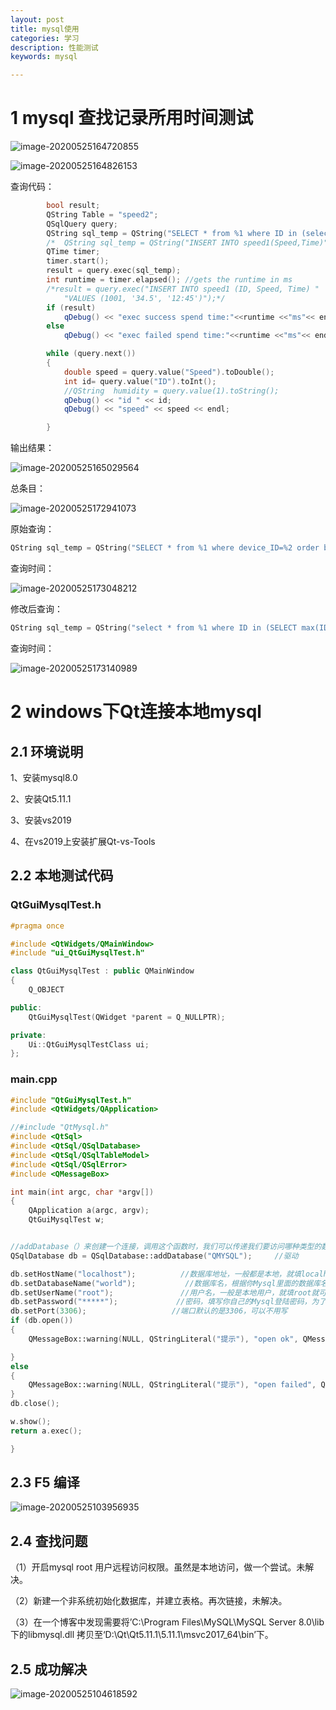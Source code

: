 ```yaml
---
layout: post
title: mysql使用
categories: 学习
description: 性能测试
keywords: mysql

---
```


<head>
    <script src="https://cdn.mathjax.org/mathjax/latest/MathJax.js?config=TeX-AMS-MML_HTMLorMML" type="text/javascript"></script>
    <script type="text/x-mathjax-config">
        MathJax.Hub.Config({
            tex2jax: {
            skipTags: ['script', 'noscript', 'style', 'textarea', 'pre'],
            inlineMath: [['$','$']]
            }
        });
    </script>
</head>


# 1 mysql 查找记录所用时间测试



![image-20200525164720855](/images/blog/image-20200525164720855.png)

![image-20200525164826153](/images/blog/image-20200525164826153.png)

查询代码：

```c++
		bool result;
		QString Table = "speed2";
		QSqlQuery query;
		QString sql_temp = QString("SELECT * from %1 where ID in (select max(ID) from %1)").arg(Table);
		/*	QString sql_temp = QString("INSERT INTO speed1(Speed,Time)" 			             "VALUES('34.5','2020-05-25 12:45')");*/
		QTime timer;
		timer.start();
		result = query.exec(sql_temp);
		int runtime = timer.elapsed(); //gets the runtime in ms
		/*result = query.exec("INSERT INTO speed1 (ID, Speed, Time) "
			"VALUES (1001, '34.5', '12:45')");*/
		if (result)
			qDebug() << "exec success spend time:"<<runtime <<"ms"<< endl;
		else
			qDebug() << "exec failed spend time:"<<runtime <<"ms"<< endl;

		while (query.next())
		{
			double speed = query.value("Speed").toDouble();
			int id= query.value("ID").toInt();
			//QString  humidity = query.value(1).toString();
			qDebug() << "id " << id;
			qDebug() << "speed" << speed << endl;

		}
```

输出结果：

![image-20200525165029564](/images/blog/image-20200525165029564.png)



总条目：

![image-20200525172941073](/images/blog/image-20200525172941073.png)



原始查询：

```c++
QString sql_temp = QString("SELECT * from %1 where device_ID=%2 order by Time ASC").arg(Table).arg(id);
```

查询时间：

![image-20200525173048212](/images/blog/image-20200525173048212.png)



修改后查询：

```c++
QString sql_temp = QString("select * from %1 where ID in (SELECT max(ID) from %1 where device_ID=%2)").arg(Table).arg(id);
```
查询时间：

![image-20200525173140989](/images/blog/image-20200525173140989.png)

# 2 windows下Qt连接本地mysql

## 2.1 环境说明

1、安装mysql8.0

2、安装Qt5.11.1

3、安装vs2019

4、在vs2019上安装扩展Qt-vs-Tools

## 2.2 本地测试代码

### QtGuiMysqlTest.h

```c++
#pragma once

#include <QtWidgets/QMainWindow>
#include "ui_QtGuiMysqlTest.h"

class QtGuiMysqlTest : public QMainWindow
{
	Q_OBJECT

public:
	QtGuiMysqlTest(QWidget *parent = Q_NULLPTR);

private:
	Ui::QtGuiMysqlTestClass ui;
};
```

### main.cpp

```c++
#include "QtGuiMysqlTest.h"
#include <QtWidgets/QApplication>

//#include "QtMysql.h"
#include <QtSql>
#include <QtSql/QSqlDatabase>
#include <QtSql/QSqlTableModel>
#include <QtSql/QSqlError>
#include <QMessageBox>

int main(int argc, char *argv[])
{
	QApplication a(argc, argv);
	QtGuiMysqlTest w;


//addDatabase（）来创建一个连接，调用这个函数时，我们可以传递我们要访问哪种类型的数据库
QSqlDatabase db = QSqlDatabase::addDatabase("QMYSQL");     //驱动 

db.setHostName("localhost");          //数据库地址，一般都是本地，就填localhost就可以 
db.setDatabaseName("world");           //数据库名，根据你Mysql里面的数据库名称来填写，比如我Mysql里面有个数据库叫test，可以用Navicat软件看自己的数据库名字
db.setUserName("root");               //用户名，一般是本地用户，就填root就可以
db.setPassword("*****");             //密码，填写你自己的Mysql登陆密码，为了保密我这里用*代替我的密码
db.setPort(3306);                   //端口默认的是3306，可以不用写 
if (db.open())
{
	QMessageBox::warning(NULL, QStringLiteral("提示"), "open ok", QMessageBox::Yes);

}
else
{
	QMessageBox::warning(NULL, QStringLiteral("提示"), "open failed", QMessageBox::Yes);
}
db.close();

w.show();
return a.exec();

}
```

## 2.3 F5 编译

![image-20200525103956935](/images/blog/image-20200525103956935.png)

## 2.4 查找问题

（1）开启mysql root 用户远程访问权限。虽然是本地访问，做一个尝试。未解决。

（2）新建一个非系统初始化数据库，并建立表格。再次链接，未解决。

（3）在一个博客中发现需要将’C:\Program Files\MySQL\MySQL Server 8.0\lib下的libmysql.dll 拷贝至‘D:\Qt\Qt5.11.1\5.11.1\msvc2017_64\bin’下。

## 2.5 成功解决

![image-20200525104618592](/images/blog/image-20200525104618592.png)









